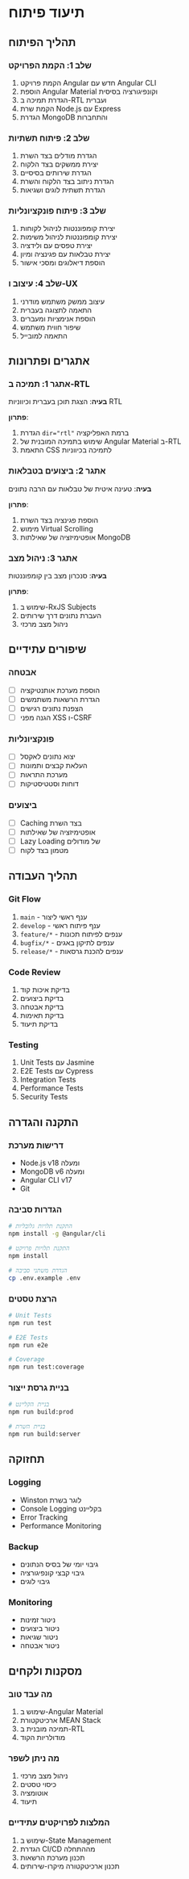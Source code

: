 # תיעוד פיתוח

## תהליך הפיתוח

### שלב 1: הקמת הפרויקט
1. הקמת פרויקט Angular חדש עם Angular CLI
2. הוספת Angular Material וקונפיגורציה בסיסית
3. הגדרת תמיכה ב-RTL ועברית
4. הקמת שרת Node.js עם Express
5. הגדרת MongoDB והתחברות

### שלב 2: פיתוח תשתיות
1. הגדרת מודלים בצד השרת
2. יצירת ממשקים בצד הלקוח
3. הגדרת שירותים בסיסיים
4. הגדרת ניתוב בצד הלקוח והשרת
5. הגדרת תשתית לוגים ושגיאות

### שלב 3: פיתוח פונקציונליות
1. יצירת קומפוננטות לניהול לקוחות
2. יצירת קומפוננטות לניהול משימות
3. יצירת טפסים עם ולידציה
4. יצירת טבלאות עם פגינציה ומיון
5. הוספת דיאלוגים ומסכי אישור

### שלב 4: עיצוב ו-UX
1. עיצוב ממשק משתמש מודרני
2. התאמה לתצוגה בעברית
3. הוספת אנימציות ומעברים
4. שיפור חווית משתמש
5. התאמה למובייל

## אתגרים ופתרונות

### אתגר 1: תמיכה ב-RTL
**בעיה**: הצגת תוכן בעברית וכיווניות RTL

**פתרון**:
1. הגדרת `dir="rtl"` ברמת האפליקציה
2. שימוש בתמיכה המובנית של Angular Material ב-RTL
3. התאמת CSS לתמיכה בכיווניות

### אתגר 2: ביצועים בטבלאות
**בעיה**: טעינה איטית של טבלאות עם הרבה נתונים

**פתרון**:
1. הוספת פגינציה בצד השרת
2. מימוש Virtual Scrolling
3. אופטימיזציה של שאילתות MongoDB

### אתגר 3: ניהול מצב
**בעיה**: סנכרון מצב בין קומפוננטות

**פתרון**:
1. שימוש ב-RxJS Subjects
2. העברת נתונים דרך שירותים
3. ניהול מצב מרכזי

## שיפורים עתידיים

### אבטחה
- [ ] הוספת מערכת אותנטיקציה
- [ ] הגדרת הרשאות משתמשים
- [ ] הצפנת נתונים רגישים
- [ ] הגנה מפני XSS ו-CSRF

### פונקציונליות
- [ ] יצוא נתונים לאקסל
- [ ] העלאת קבצים ותמונות
- [ ] מערכת התראות
- [ ] דוחות וסטטיסטיקות

### ביצועים
- [ ] Caching בצד השרת
- [ ] אופטימיזציה של שאילתות
- [ ] Lazy Loading של מודולים
- [ ] מטמון בצד לקוח

## תהליך העבודה

### Git Flow
1. `main` - ענף ראשי ליצור
2. `develop` - ענף פיתוח ראשי
3. `feature/*` - ענפים לפיתוח תכונות
4. `bugfix/*` - ענפים לתיקון באגים
5. `release/*` - ענפים להכנת גרסאות

### Code Review
1. בדיקת איכות קוד
2. בדיקת ביצועים
3. בדיקת אבטחה
4. בדיקת תאימות
5. בדיקת תיעוד

### Testing
1. Unit Tests עם Jasmine
2. E2E Tests עם Cypress
3. Integration Tests
4. Performance Tests
5. Security Tests

## התקנה והגדרה

### דרישות מערכת
- Node.js v18 ומעלה
- MongoDB v6 ומעלה
- Angular CLI v17
- Git

### הגדרות סביבה
```bash
# התקנת תלויות גלובליות
npm install -g @angular/cli

# התקנת תלויות פרויקט
npm install

# הגדרת משתני סביבה
cp .env.example .env
```

### הרצת טסטים
```bash
# Unit Tests
npm run test

# E2E Tests
npm run e2e

# Coverage
npm run test:coverage
```

### בניית גרסת ייצור
```bash
# בניית הקליינט
npm run build:prod

# בניית השרת
npm run build:server
```

## תחזוקה

### Logging
- Winston לוגר בשרת
- Console Logging בקליינט
- Error Tracking
- Performance Monitoring

### Backup
- גיבוי יומי של בסיס הנתונים
- גיבוי קבצי קונפיגורציה
- גיבוי לוגים

### Monitoring
- ניטור זמינות
- ניטור ביצועים
- ניטור שגיאות
- ניטור אבטחה

## מסקנות ולקחים

### מה עבד טוב
1. שימוש ב-Angular Material
2. ארכיטקטורת MEAN Stack
3. תמיכה מובנית ב-RTL
4. מודולריות הקוד

### מה ניתן לשפר
1. ניהול מצב מרכזי
2. כיסוי טסטים
3. אוטומציה
4. תיעוד

### המלצות לפרויקטים עתידיים
1. שימוש ב-State Management
2. הגדרת CI/CD מההתחלה
3. תכנון מערכת הרשאות
4. תכנון ארכיטקטורה מיקרו-שירותים 